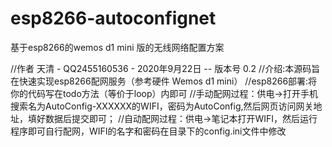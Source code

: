 # esp8266-autoconfignet
基于esp8266的wemos d1 mini 版的无线网络配置方案

//作者 天清 - QQ2455160536 - 2020年9月22日  --  版本号 0.2
//介绍:本源码旨在快速实现esp8266配网服务（参考硬件 Wemos d1 mini）
//esp8266部署:将你的代码写在todo方法（等价于loop）内即可
//手动配网过程：供电->打开手机搜索名为AutoConfig-XXXXXX的WIFI，密码为AutoConfig,然后网页访问网关地址，填好数据后提交即可；
//自动配网过程：供电->笔记本打开WIFI，然后运行程序即可自行配网，WIFI的名字和密码在目录下的config.ini文件中修改
